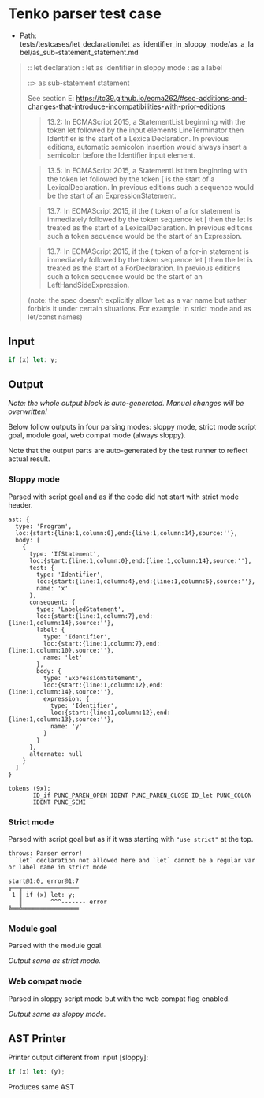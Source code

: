 # Tenko parser test case

- Path: tests/testcases/let_declaration/let_as_identifier_in_sloppy_mode/as_a_label/as_sub-statement_statement.md

> :: let declaration : let as identifier in sloppy mode : as a label
>
> ::> as sub-statement statement
>
> See section E: https://tc39.github.io/ecma262/#sec-additions-and-changes-that-introduce-incompatibilities-with-prior-editions
>
> > 13.2: In ECMAScript 2015, a StatementList beginning with the token let followed by the input elements LineTerminator then Identifier is the start of a LexicalDeclaration. In previous editions, automatic semicolon insertion would always insert a semicolon before the Identifier input element.
>
> > 13.5: In ECMAScript 2015, a StatementListItem beginning with the token let followed by the token [ is the start of a LexicalDeclaration. In previous editions such a sequence would be the start of an ExpressionStatement.
>
> > 13.7: In ECMAScript 2015, if the ( token of a for statement is immediately followed by the token sequence let [ then the let is treated as the start of a LexicalDeclaration. In previous editions such a token sequence would be the start of an Expression.
>
> > 13.7: In ECMAScript 2015, if the ( token of a for-in statement is immediately followed by the token sequence let [ then the let is treated as the start of a ForDeclaration. In previous editions such a token sequence would be the start of an LeftHandSideExpression.
>
> (note: the spec doesn't explicitly allow `let` as a var name but rather forbids it under certain situations. For example: in strict mode and as let/const names)

## Input

`````js
if (x) let: y;
`````

## Output

_Note: the whole output block is auto-generated. Manual changes will be overwritten!_

Below follow outputs in four parsing modes: sloppy mode, strict mode script goal, module goal, web compat mode (always sloppy).

Note that the output parts are auto-generated by the test runner to reflect actual result.

### Sloppy mode

Parsed with script goal and as if the code did not start with strict mode header.

`````
ast: {
  type: 'Program',
  loc:{start:{line:1,column:0},end:{line:1,column:14},source:''},
  body: [
    {
      type: 'IfStatement',
      loc:{start:{line:1,column:0},end:{line:1,column:14},source:''},
      test: {
        type: 'Identifier',
        loc:{start:{line:1,column:4},end:{line:1,column:5},source:''},
        name: 'x'
      },
      consequent: {
        type: 'LabeledStatement',
        loc:{start:{line:1,column:7},end:{line:1,column:14},source:''},
        label: {
          type: 'Identifier',
          loc:{start:{line:1,column:7},end:{line:1,column:10},source:''},
          name: 'let'
        },
        body: {
          type: 'ExpressionStatement',
          loc:{start:{line:1,column:12},end:{line:1,column:14},source:''},
          expression: {
            type: 'Identifier',
            loc:{start:{line:1,column:12},end:{line:1,column:13},source:''},
            name: 'y'
          }
        }
      },
      alternate: null
    }
  ]
}

tokens (9x):
       ID_if PUNC_PAREN_OPEN IDENT PUNC_PAREN_CLOSE ID_let PUNC_COLON
       IDENT PUNC_SEMI
`````

### Strict mode

Parsed with script goal but as if it was starting with `"use strict"` at the top.

`````
throws: Parser error!
  `let` declaration not allowed here and `let` cannot be a regular var or label name in strict mode

start@1:0, error@1:7
╔══╦════════════════
 1 ║ if (x) let: y;
   ║        ^^^------- error
╚══╩════════════════

`````


### Module goal

Parsed with the module goal.

_Output same as strict mode._

### Web compat mode

Parsed in sloppy script mode but with the web compat flag enabled.

_Output same as sloppy mode._

## AST Printer

Printer output different from input [sloppy]:

````js
if (x) let: (y);
````

Produces same AST
